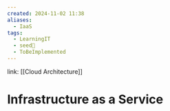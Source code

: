 ```yaml
---
created: 2024-11-02 11:38
aliases:
  - IaaS
tags:
  - LearningIT
  - seed🌱
  - ToBeImplemented
---
```


link: [[Cloud Architecture]]

# Infrastructure as a Service
